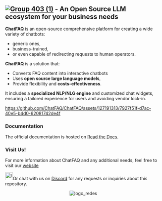 ## [![Group 403 (1)](https://github.com/ChatFAQ/ChatFAQ/assets/127191313/445f5cf9-c557-4529-9d94-a61839d3bb83)](https://www.chatfaq.io/) - An Open Source LLM ecosystem for your business needs

**ChatFAQ** is an open-source comprehensive platform for creating a wide variety of chatbots:
- generic ones,
- business-trained,
- or even capable of redirecting requests to human operators.

**ChatFAQ** is a solution that:
- Converts FAQ content into interactive chatbots
- Uses **open source large language models**,
- Provide flexibility and **costs-effectiveness**.

It includes a **specialized NLP/NLG engine** and customized chat widgets,
ensuring a tailored experience for users and avoiding vendor lock-in.

https://github.com/ChatFAQ/ChatFAQ/assets/127191313/7927f51f-d7ac-40e5-b4d0-62081742de4f

### Documentation

The official documentation is hosted on [Read the Docs](https://chatfaq.readthedocs.io/en/latest/).

### Visit Us!

For more information about ChatFAQ and any additional needs, feel free to visit our [website](https://www.chatfaq.io/)

<img src="https://assets-global.website-files.com/6257adef93867e50d84d30e2/636e0a6918e57475a843f59f_icon_clyde_black_RGB.svg" alt="logo_discord" width="25"/>Or chat with us on [Discord](https://discord.gg/szXJkRXS) for any requests or inquiries about this repository.


<div align="center">
  <img src="https://uploads-ssl.webflow.com/649164df52b043f1d5307b14/64a2c8b1643f13e58e9c0fd0_redes-p-500.webp" alt="logo_redes">
</div>

